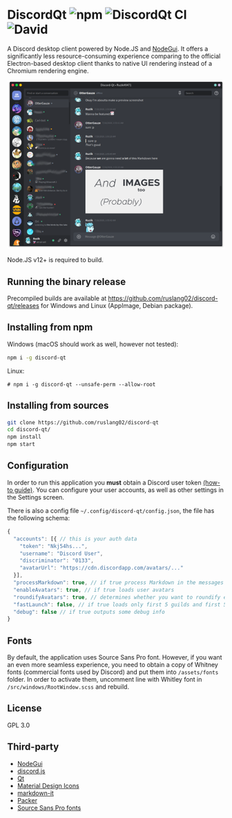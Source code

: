 # DiscordQt ![npm](https://img.shields.io/npm/v/discord-qt) ![DiscordQt CI](https://github.com/ruslang02/discord-qt/workflows/DiscordQt%20CI/badge.svg) ![David](https://img.shields.io/david/ruslang02/discord-qt)
A Discord desktop client powered by Node.JS and [NodeGui](https://github.com/nodegui).
It offers a significantly less resource-consuming experience comparing to the official Electron-based desktop client thanks to native UI rendering instead of a Chromium rendering engine.

![Screenshot](screenshot.png)

Node.JS v12+ is required to build.

## Running the binary release
Precompiled builds are available at https://github.com/ruslang02/discord-qt/releases for Windows and Linux (AppImage, Debian package).

## Installing from npm
Windows (macOS should work as well, however not tested):
```bash
npm i -g discord-qt
```

Linux:
```
# npm i -g discord-qt --unsafe-perm --allow-root
```

## Installing from sources
```bash
git clone https://github.com/ruslang02/discord-qt
cd discord-qt/
npm install
npm start
```

## Configuration
In order to run this application you **must** obtain a Discord user token [(how-to guide)](https://github.com/Tyrrrz/DiscordChatExporter/wiki/Obtaining-Token-and-Channel-IDs).
You can configure your user accounts, as well as other settings in the Settings screen.


There is also a config file `~/.config/discord-qt/config.json`, the file has the following schema:
```js
{
  "accounts": [{ // this is your auth data
    "token": "Nkj54hs...",
    "username": "Discord User",
    "discriminator": "0133",
    "avatarUrl": "https://cdn.discordapp.com/avatars/..."
  }],
  "processMarkdown": true, // if true process Markdown in the messages
  "enableAvatars": true, // if true loads user avatars
  "roundifyAvatars": true, // determines whether you want to roundify every user avatar
  "fastLaunch": false, // if true loads only first 5 guilds and first 5 DM users to launch faster
  "debug": false // if true outputs some debug info
}
```

## Fonts
By default, the application uses Source Sans Pro font. However, if you want an even more seamless experience, you need to obtain a copy of Whitney fonts (commercial fonts used by Discord) and put them into `/assets/fonts` folder. In order to activate them, uncomment line with Whitley font in `/src/windows/RootWindow.scss` and rebuild.

## License
GPL 3.0

## Third-party
 - [NodeGui](https://github.com/nodegui/nodegui)
 - [discord.js](https://github.com/discordjs/discord.js)
 - [Qt](https://www.qt.io/)
 - [Material Design Icons](https://github.com/Templarian/MaterialDesign)
 - [markdown-it](https://github.com/markdown-it/markdown-it)
 - [Packer](https://github.com/nodegui/packer)
 - [Source Sans Pro fonts](https://github.com/adobe-fonts/source-sans-pro)
